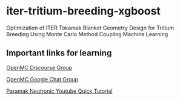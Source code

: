 # iter-tritium-breeding-xgboost
Optimization of ITER Tokamak Blanket Geometry Design for Tritium Breeding Using Monte Carlo Method Coupling Machine Learning

## Important links for learning
[OpenMC Discourse Group](https://openmc.discourse.group/)

[OpenMC Google Chat Group](https://groups.google.com/g/openmc-users)

[Paramak Neutronic Youtube Quick Tutorial](https://youtu.be/40VARwD44FA)